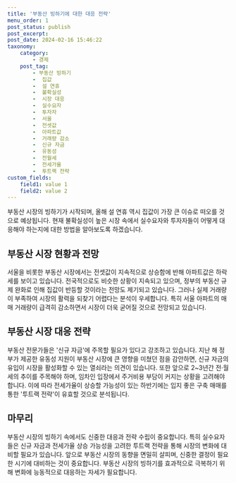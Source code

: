 ```yaml
---
title: '부동산 빙하기에 대한 대응 전략'
menu_order: 1
post_status: publish
post_excerpt: 
post_date: 2024-02-16 15:46:22
taxonomy:
    category:
        - 경제
    post_tag:
        - 부동산 빙하기
        -  집값
        -  설 연휴
        -  불확실성
        -  시장 대응
        -  실수요자
        -  투자자
        -  서울
        -  전셋값
        -  아파트값
        -  거래량 감소
        -  신규 자금
        -  유동성
        -  전월세
        -  전세가율
        -  투트랙 전략
custom_fields:
    field1: value 1
    field2: value 2
---
```


부동산 시장의 빙하기가 시작되며, 올해 설 연휴 역시 집값이 가장 큰 이슈로 떠오를 것으로 예상됩니다. 현재 불확실성이 높은 시장 속에서 실수요자와 투자자들이 어떻게 대응해야 하는지에 대한 방법을 알아보도록 하겠습니다.
## 부동산 시장 현황과 전망
서울을 비롯한 부동산 시장에서는 전셋값이 지속적으로 상승함에 반해 아파트값은 하락세를 보이고 있습니다. 전국적으로도 비슷한 상황이 지속되고 있으며, 정부의 부동산 규제 완화로 인해 집값이 반등할 것이라는 전망도 제기되고 있습니다. 그러나 실제 거래량이 부족하여 시장의 활력을 되찾기 어렵다는 분석이 우세합니다. 특히 서울 아파트의 매매 거래량이 급격히 감소하면서 시장이 더욱 굳어질 것으로 전망되고 있습니다.
## 부동산 시장 대응 전략
부동산 전문가들은 '신규 자금'에 주목할 필요가 있다고 강조하고 있습니다. 지난 해 정부가 제공한 유동성 지원이 부동산 시장에 큰 영향을 미쳤던 점을 감안하면, 신규 자금의 유입이 시장을 활성화할 수 있는 열쇠라는 의견이 있습니다. 또한 앞으로 2~3년간 전·월세의 추이를 주목해야 하며, 임차인 입장에서 주거비용 부담이 커지는 상황을 고려해야 합니다. 이에 따라 전세가율이 상승할 가능성이 있는 하반기에는 입지 좋은 구축 매매를 통한 '투트랙 전략'이 유효할 것으로 분석됩니다.
## 마무리
부동산 시장의 빙하기 속에서도 신중한 대응과 전략 수립이 중요합니다. 특히 실수요자들은 신규 자금과 전세가율 상승 가능성을 고려한 투트랙 전략을 통해 시장의 변화에 대비할 필요가 있습니다. 앞으로 부동산 시장의 동향을 면밀히 살피며, 신중한 결정이 필요한 시기에 대비하는 것이 중요합니다. 부동산 시장의 빙하기를 효과적으로 극복하기 위해 변화에 능동적으로 대응하는 자세가 필요합니다.
